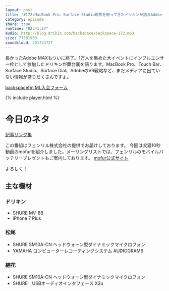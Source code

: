```yaml
---
layout: post
title: "#172:MacBook Pro、Surface Studio現物を触ってきたドリキンが語るAdobe MAX裏話"
category: episode
share: true
runtime: "02:41:37"
audio: http://blog.drikin.com/backspace/backspace-172.mp3
size: 77581909
soundcloud: 291733727
---
```


長かったAdobe MAXもついに終了。1万人を集めた大イベントにインフルエンサー枠として参加したドリキンが舞台裏を語ります。MacBook Pro、Touch Bar、Surface Studio、Surface Dial、AdobeのVR戦略など、まだメディアに出ていない情報が盛りだくさんですよ。

[backspacefm ML入会フォーム](http://backspace.us11.list-manage.com/subscribe?u=09c933bd3997c1d16dbed156a&id=84b6529b91)

{% include player.html %}

# 今日のネタ

[記事リンク集](https://blog.backspace.fm/backspace-fm-172-macbook-pro-surface-studio%E7%8F%BE%E7%89%A9%E3%82%92%E8%A7%A6%E3%81%A3%E3%81%A6%E3%81%8D%E3%81%9F%E3%83%89%E3%83%AA%E3%82%AD%E3%83%B3%E3%81%8C%E8%AA%9E%E3%82%8Badobe-max%E8%A3%8F%E8%A9%B1-%E3%83%AA%E3%83%B3%E3%82%AF%E9%9B%86-61c0b66cddb4#.l0owln924)


この番組はフェンリル株式会社の提供でお届けしております。
今回は犬猫10秒動画のmofurを紹介しました。メーリングリストでは、フェンリルのモバイルバッテリープレゼントもご案内しております。
[mofur公式サイト](https://mofur.tv/)

よろしく！


## 主な機材

### ドリキン

* SHURE MV-88
* iPhone 7 Plus

### 松尾

* SHURE  SM10A-CN ヘッドウォーン型ダイナミックマイクロフォン
* YAMAHA コンピューターレコーディングシステム AUDIOGRAM6

### 結花

* SHURE  SM10A-CN ヘッドウォーン型ダイナミックマイクロフォン
* SHURE　USBオーディオインタフェース X2u
